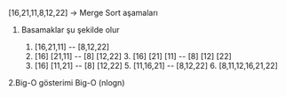 [16,21,11,8,12,22] -> Merge Sort aşamaları

1. Basamaklar şu şekilde olur

	1.    [16,21,11]      --       [8,12,22]
   	2.  [16] [21,11]      --      [8] [12,22]
    	3.  [16] [21] [11]    --       [8] [12] [22]
   	4.  [16]  [11,21]     --       [8] [12,22]
    	5.    [11,16,21]      --       [8,12,22]
    	6.    		[8,11,12,16,21,22]

2.Big-O gösterimi
	 Big-O (nlogn)
